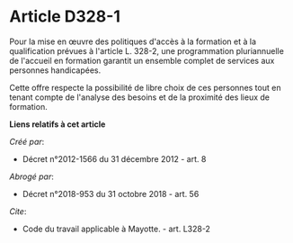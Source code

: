 # Article D328-1

Pour la mise en œuvre des politiques d'accès à la formation et à la qualification prévues à l'article L. 328-2, une
programmation pluriannuelle de l'accueil en formation garantit un ensemble complet de services aux personnes handicapées. 

Cette offre respecte la possibilité de libre choix de ces personnes tout en tenant compte de l'analyse des besoins et de la
proximité des lieux de formation.

**Liens relatifs à cet article**

_Créé par_:

  - Décret n°2012-1566 du 31 décembre 2012 - art. 8

_Abrogé par_:

  - Décret n°2018-953 du 31 octobre 2018 - art. 56

_Cite_:

  - Code du travail applicable à Mayotte. - art. L328-2
